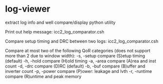 # log-viewer
extract log info and well compare/display python utility

Print out help message:
icc2_log_comparator.csh

Compare setup timing and DRC between two logs: 
icc2_log_comparator.csh <log1> <log2>

Compare at most two of the following QoR categories (does not support more than 2 due to window width):
-s, -setup    compare (S)etup timing (default)
-h, -hold     compare (H)old timing
-a, -area     compare (A)rea and inst count
-d, -drc      compare (D)RC (default)
-b, -buf      compare (B)uffer and inverter count
-p, -power    compare (P)ower: leakage and lvth
-r, -runtime  compare (R)untime and peak memory
